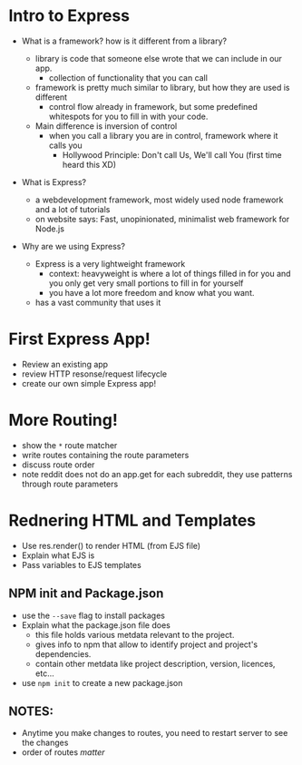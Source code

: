 # Intro to Express

- What is a framework? how is it different from a library?
    - library is code that someone else wrote that we can include in our app.
        - collection of functionality that you can call
    - framework is pretty much similar to library, but how they are used is different
        - control flow already in framework, but some predefined whitespots for you to fill in with your code.
    - Main difference is inversion of control
        - when you call a library you are in control, framework where it calls you
            - Hollywood Principle: Don't call Us, We'll call You (first time heard this XD)

- What is Express?
    - a webdevelopment framework, most widely used node framework and a lot of tutorials
    - on website says: Fast, unopinionated, minimalist web framework for Node.js
- Why are we using Express?
    - Express is a very lightweight framework
        - context: heavyweight is where a lot of things filled in for you and you only get very small portions to fill in for yourself
        - you have a lot more freedom and know what you want.
    - has a vast community that uses it

# First Express App!
- Review an existing app
- review HTTP resonse/request lifecycle
- create our own simple Express app!

# More Routing!
- show the `*` route matcher
- write routes containing the route parameters
- discuss route order
- note reddit does not do an app.get for each subreddit, they use patterns through route parameters

# Rednering HTML and Templates
- Use res.render() to render HTML (from EJS file)
- Explain what EJS is
- Pass variables to EJS templates

## NPM init and Package.json
- use the `--save` flag to install packages
- Explain what the package.json file does
    - this file holds various metdata relevant to the project. 
    - gives info to npm that allow to identify project and project's dependencies.
    - contain other metdata like project description, version, licences, etc...
- use `npm init` to create a new package.json

## NOTES:
- Anytime you make changes to routes, you need to restart server to see the changes
- order of routes *matter*
